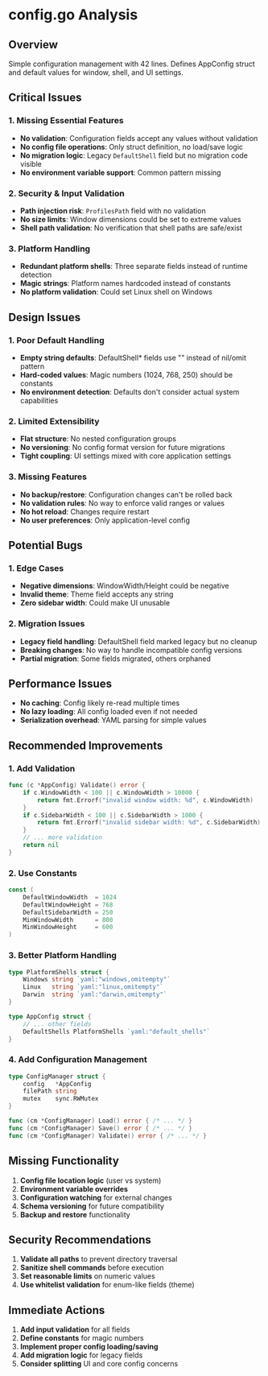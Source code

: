 # config.go Analysis

## Overview
Simple configuration management with 42 lines. Defines AppConfig struct and default values for window, shell, and UI settings.

## Critical Issues

### 1. **Missing Essential Features**
- **No validation**: Configuration fields accept any values without validation
- **No config file operations**: Only struct definition, no load/save logic
- **No migration logic**: Legacy `DefaultShell` field but no migration code visible
- **No environment variable support**: Common pattern missing

### 2. **Security & Input Validation**
- **Path injection risk**: `ProfilesPath` field with no validation
- **No size limits**: Window dimensions could be set to extreme values
- **Shell path validation**: No verification that shell paths are safe/exist

### 3. **Platform Handling**
- **Redundant platform shells**: Three separate fields instead of runtime detection
- **Magic strings**: Platform names hardcoded instead of constants
- **No platform validation**: Could set Linux shell on Windows

## Design Issues

### 1. **Poor Default Handling**
- **Empty string defaults**: DefaultShell* fields use "" instead of nil/omit pattern
- **Hard-coded values**: Magic numbers (1024, 768, 250) should be constants
- **No environment detection**: Defaults don't consider actual system capabilities

### 2. **Limited Extensibility**
- **Flat structure**: No nested configuration groups
- **No versioning**: No config format version for future migrations
- **Tight coupling**: UI settings mixed with core application settings

### 3. **Missing Features**
- **No backup/restore**: Configuration changes can't be rolled back
- **No validation rules**: No way to enforce valid ranges or values
- **No hot reload**: Changes require restart
- **No user preferences**: Only application-level config

## Potential Bugs

### 1. **Edge Cases**
- **Negative dimensions**: WindowWidth/Height could be negative
- **Invalid theme**: Theme field accepts any string
- **Zero sidebar width**: Could make UI unusable

### 2. **Migration Issues**
- **Legacy field handling**: DefaultShell field marked legacy but no cleanup
- **Breaking changes**: No way to handle incompatible config versions
- **Partial migration**: Some fields migrated, others orphaned

## Performance Issues
- **No caching**: Config likely re-read multiple times
- **No lazy loading**: All config loaded even if not needed
- **Serialization overhead**: YAML parsing for simple values

## Recommended Improvements

### 1. **Add Validation**
```go
func (c *AppConfig) Validate() error {
    if c.WindowWidth < 100 || c.WindowWidth > 10000 {
        return fmt.Errorf("invalid window width: %d", c.WindowWidth)
    }
    if c.SidebarWidth < 100 || c.SidebarWidth > 1000 {
        return fmt.Errorf("invalid sidebar width: %d", c.SidebarWidth)
    }
    // ... more validation
    return nil
}
```

### 2. **Use Constants**
```go
const (
    DefaultWindowWidth  = 1024
    DefaultWindowHeight = 768
    DefaultSidebarWidth = 250
    MinWindowWidth      = 800
    MinWindowHeight     = 600
)
```

### 3. **Better Platform Handling**
```go
type PlatformShells struct {
    Windows string `yaml:"windows,omitempty"`
    Linux   string `yaml:"linux,omitempty"`
    Darwin  string `yaml:"darwin,omitempty"`
}

type AppConfig struct {
    // ... other fields
    DefaultShells PlatformShells `yaml:"default_shells"`
}
```

### 4. **Add Configuration Management**
```go
type ConfigManager struct {
    config   *AppConfig
    filePath string
    mutex    sync.RWMutex
}

func (cm *ConfigManager) Load() error { /* ... */ }
func (cm *ConfigManager) Save() error { /* ... */ }
func (cm *ConfigManager) Validate() error { /* ... */ }
```

## Missing Functionality
1. **Config file location logic** (user vs system)
2. **Environment variable overrides**
3. **Configuration watching** for external changes
4. **Schema versioning** for future compatibility
5. **Backup and restore** functionality

## Security Recommendations
1. **Validate all paths** to prevent directory traversal
2. **Sanitize shell commands** before execution
3. **Set reasonable limits** on numeric values
4. **Use whitelist validation** for enum-like fields (theme)

## Immediate Actions
1. **Add input validation** for all fields
2. **Define constants** for magic numbers
3. **Implement proper config loading/saving**
4. **Add migration logic** for legacy fields
5. **Consider splitting** UI and core config concerns 